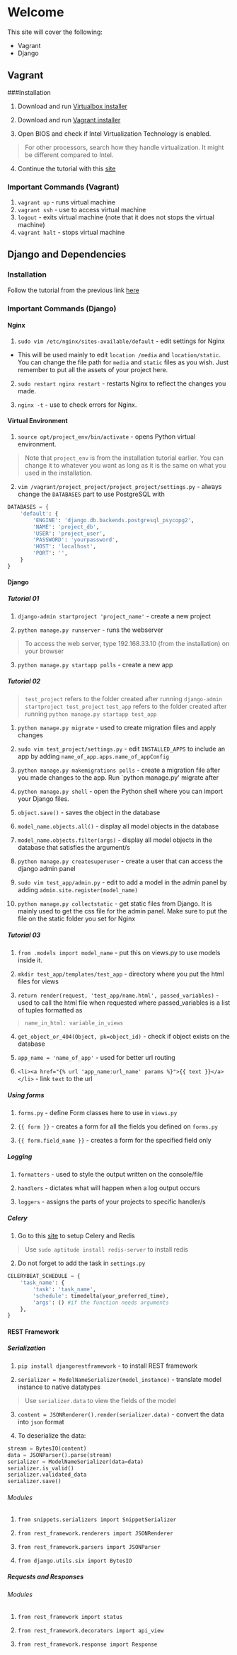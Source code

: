 Welcome
=======


This site will cover the following:

* Vagrant
* Django

## Vagrant

###Installation

1. Download and run [Virtualbox installer](https://www.virtualbox.org/wiki/Downloads "Virtualbox installer")

2. Download and run [Vagrant installer](https://www.vagrantup.com/downloads.html "Vagrant installer")


3. Open BIOS and check if Intel Virtualization Technology is enabled.
> For other processors, search how they handle virtualization. It might be different compared to Intel.

4. Continue the tutorial with this [site](http://vajrasky.net/2015/01/setup-django-with-python-3-and-nginx-in-vagrant/ "Setup Django with Vagrant")

### Important Commands (Vagrant)

1. `vagrant up` - runs virtual machine
2. `vagrant ssh` - use to access virtual machine
3. `logout` - exits virtual machine (note that it does not stops the virtual machine)
4. `vagrant halt` - stops virtual machine

## Django and Dependencies

### Installation

Follow the tutorial from the previous link [here](http://vajrasky.net/2015/01/setup-django-with-python-3-and-nginx-in-vagrant/ "Setup Django with Vagrant")

### Important Commands (Django)

#### Nginx 

1. `sudo vim /etc/nginx/sites-available/default` - edit settings for Nginx
  * This will be used mainly to edit `location /media` and `location/static`. You can change the file path for `media` and `static` files as you wish. Just remember to put all the assets of your project here.

2. `sudo restart nginx restart` - restarts Nginx to reflect the changes you made.

3. `nginx -t` - use to check errors for Nginx.

#### Virtual Environment

1. `source opt/project_env/bin/activate` - opens Python virtual environment.
> Note that `project_env` is from the installation tutorial earlier. You can change it to whatever you want as long as it is the same on what you used in the installation.

2. `vim /vagrant/project_project/project_project/settings.py` - always change the `DATABASES` part to use PostgreSQL with
```python
DATABASES = {
    'default': {
        'ENGINE': 'django.db.backends.postgresql_psycopg2',
        'NAME': 'project_db',
        'USER': 'project_user',
        'PASSWORD': 'yourpassword',
        'HOST': 'localhost',
        'PORT': '',
    }
}
```

#### Django

##### Tutorial 01

1. `django-admin startproject 'project_name'` - create a new project

2. `python manage.py runserver` - runs the webserver
>To access the web server, type 192.168.33.10 (from the installation) on your browser

3. `python manage.py startapp polls` - create a new app

##### Tutorial 02

>`test_project` refers to the folder created after running `django-admin startproject test_project`
>`test_app` refers to the folder created after running `python manage.py startapp test_app`

1. `python manage.py migrate` - used to create migration files and apply changes

2. `sudo vim test_project/settings.py` - edit `INSTALLED_APPS` to include an app by adding `name_of_app.apps.name_of_appConfig`

3. `python manage.py makemigrations polls` - create a migration file after you made changes to the app. Run `python manage.py' migrate after

4. `python manage.py shell` - open the Python shell where you can import your Django files.

5. `object.save()` - saves the object in the database

6. `model_name.objects.all()` - display all model objects in the database

7. `model_name.objects.filter(args)` - display all model objects in the database that satisfies the argument/s

8. `python manage.py createsuperuser` - create a user that can access the django admin panel

9. `sudo vim test_app/admin.py` - edit to add a model in the admin panel by adding `admin.site.register(model_name)`

10. `python manage.py collectstatic` - get static files from Django. It is mainly used to get the css file for the admin panel. Make sure to put the file on the static folder you set for Nginx

##### Tutorial 03

1. `from .models import model_name` - put this on views.py to use models inside it.

2. `mkdir test_app/templates/test_app` - directory where you put the html files for views

3. `return render(request, 'test_app/name.html', passed_variables)` - used to call the html file when requested where passed_variables is a list of tuples formatted as
>`name_in_html: variable_in_views`

4. `get_object_or_404(Object, pk=object_id)` - check if object exists on the database 

5. `app_name = 'name_of_app'` - used for better url routing

6. `<li><a href="{% url 'app_name:url_name' params %}">{{ text }}</a></li>` - link `text` to the url

##### Using forms

1. `forms.py` - define Form classes here to use in `views.py`

2. `{{ form }}` - creates a form for all the fields you defined on `forms.py`

3. `{{ form.field_name }}` - creates a form for the specified field only

##### Logging

1. `formatters` - used to style the output written on the console/file

2. `handlers` - dictates what will happen when a log output occurs

3. `loggers` - assigns the parts of your projects to specific handler/s

##### Celery

1. Go to this [site](https://realpython.com/blog/python/asynchronous-tasks-with-django-and-celery/ "Celery Tutorial") to setup Celery and Redis
> Use `sudo aptitude install redis-server` to install redis

2. Do not forget to add the task in `settings.py`
```python
CELERYBEAT_SCHEDULE = {
    'task_name': {
        'task': 'task_name',
        'schedule': timedelta(your_preferred_time),
        'args': () #if the function needs arguments
    },
}
```

#### REST Framework

##### Serialization

1. `pip install djangorestframework` - to install REST framework

2. `serializer = ModelNameSerializer(model_instance)` - translate model instance to native datatypes
> Use `serializer.data` to view the fields of the model

3. `content = JSONRenderer().render(serializer.data)` - convert the data into `json` format

4. To deserialize the data:
```python
stream = BytesIO(content)
data = JSONParser().parse(stream)
serializer = ModelNameSerializer(data=data)
serializer.is_valid()
serializer.validated_data
serializer.save()
```

###### Modules

1. `from snippets.serializers import SnippetSerializer`

2. `from rest_framework.renderers import JSONRenderer`

3. `from rest_framework.parsers import JSONParser`

4. `from django.utils.six import BytesIO`

##### Requests and Responses

###### Modules

1. `from rest_framework import status`

2. `from rest_framework.decorators import api_view`

3. `from rest_framework.response import Response`
